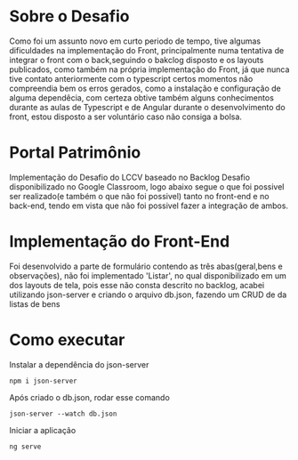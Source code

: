 # Sobre o Desafio 
Como foi um assunto novo em curto periodo de tempo, tive algumas dificuldades na implementação do Front, principalmente numa tentativa de integrar o front com o back,seguindo o bakclog disposto e os layouts publicados, como também na própria implementação do Front, já que nunca tive contato anteriormente com o typescript certos momentos não compreendia bem os erros gerados, como a instalação e configuração de alguma dependêcia, com certeza obtive também alguns conhecimentos durante as aulas de Typescript e de Angular durante o desenvolvimento do front, estou disposto a ser voluntário caso não consiga a bolsa.

# Portal Patrimônio
Implementação do Desafio do LCCV baseado no Backlog Desafio disponibilizado no Google Classroom, logo abaixo segue o que foi 
possivel ser realizado(e também o que não foi possivel) tanto no front-end e no back-end, tendo em vista que não foi possivel fazer a integração de ambos.

# Implementação do Front-End
Foi desenvolvido a parte de formulário contendo as três abas(geral,bens e observações), não foi implementado 'Listar', no qual disponibilizado em um dos layouts de tela, pois esse não consta descrito no backlog, acabei utilizando json-server e criando o arquivo db.json, fazendo um CRUD de da listas de bens
# Como executar
Instalar a dependência do json-server
```
npm i json-server
```
Após criado o db.json, rodar esse comando
```
json-server --watch db.json
```
Iniciar a aplicação
```
ng serve
```
